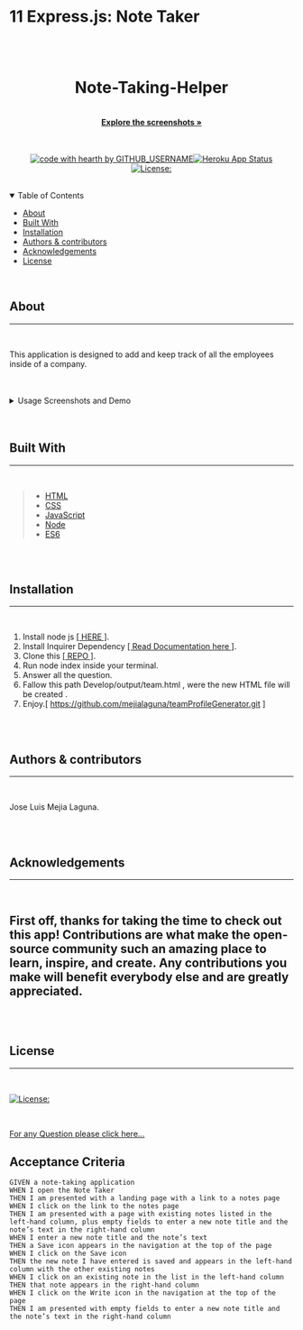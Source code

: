 # 11 Express.js: Note Taker

  
  
  <br/>
  <br/>
  
  <div align="center">
  
  <h1 align="center">Note-Taking-Helper</h1>
  <br/>
  <a href="#about"><strong>Explore the screenshots »</strong></a>
  <br/>
  <br/>
  
  </div>
  
  
  
  <div align="center">
  <br/>
  
  [![code with hearth by GITHUB_USERNAME](https://img.shields.io/badge/%3C%2F%3E%20with%20%E2%99%A5%20by-GITHUB_mejialaguna-ff1414.svg?style=flat-square)](https://github.com/mejialaguna/note-taker.git)[![Heroku App Status](https://img.shields.io/badge/%E2%86%91_Deploy_to-Heroku-7056bf.svg?style=flat)](https://note-taking-helper.herokuapp.com/notes)
[![License:](https://img.shields.io/badge/License-MPL%202.0-brightgreen.svg)](https://opensource.org/licenses/MPL-2.0)
    
  </div>
  
  <br/>
  
  <details open="open">
  <summary>Table of Contents</summary>
  
  - [About](#about)
  - [Built With](#built-with)
  - [Installation](#installation)
  - [Authors & contributors](#authors--contributors)
  - [Acknowledgements](#Acknowledgements)
  - [License](#License) 
  
  </details>  
  
  <br/>
  
  ## About
  ---

  <br/>

  This application is designed to add and keep track of all the employees inside of a company. 
  
  <br/>
  <br/>

  <details>
  <summary>Usage Screenshots and Demo</summary>

  <br/> 
  
  <img src="img/pofilepic.png"/> 
  <img src="img/pic2.png"/>
  <img src="img/gifvideo.gif">
  
  </details>
  
  <br/>
  <br/>
  
  
  ## Built With
  ---

  <br/>

 >*  <a href="https://developer.mozilla.org/en-US/docs/Web/HTML">HTML</a>
 >*  <a href="https://getbootstrap.com/">CSS</a>
 >*  <a href="https://developer.mozilla.org/en-US/docs/Mozilla/Add-ons/WebExtensions/API">JavaScript</a>
 >*  <a href="https://nodejs.org/en/">Node</a>
 >*  <a href="https://www.w3schools.com/js/js_es6.asp">ES6</a>
  
  
  <br/>
  <br/>
  
  ##  Installation
  ---

  <br/>
  
   1. Install node js <a href="https://nodejs.org/en/"> [ HERE ]</a>. 
   2. Install Inquirer Dependency <a href="https://www.npmjs.com/package/inquirer">[ Read Documentation here ]</a>.
   3. Clone this <a href="https://github.com/mejialaguna/teamProfileGenerator.git">[ REPO ]</a>.
   4. Run node index inside your terminal. 
   5. Answer all the question. 
   6. Fallow this path Develop/output/team.html , were the new HTML file will be created . 
   7. Enjoy.[ https://github.com/mejialaguna/teamProfileGenerator.git ]

  <br/>
  <br/>
  
  
  ##  Authors & contributors
  ---

  <br/>
   
  Jose Luis Mejia Laguna.
  
  <br/>
  <br/>
  
  ## Acknowledgements
  ---

  <br/>
  
  First off, thanks for taking the time to check out this app! Contributions are what make the open-source community such an amazing place to learn, inspire, and create. Any contributions you make will benefit everybody else and are greatly appreciated.
  ---

  <br/>
  <br/>
  
  ## License
  ---
  <br/>

  [![License:](https://img.shields.io/badge/License-MPL%202.0-brightgreen.svg)](https://opensource.org/licenses/MPL-2.0)

  <br/>

  
  
  <a href="https://github.com/mejialaguna/teamProfileGenerator/issues/1">For any Question please click here...</a>
  
## Acceptance Criteria

```
GIVEN a note-taking application
WHEN I open the Note Taker
THEN I am presented with a landing page with a link to a notes page
WHEN I click on the link to the notes page
THEN I am presented with a page with existing notes listed in the left-hand column, plus empty fields to enter a new note title and the note’s text in the right-hand column
WHEN I enter a new note title and the note’s text
THEN a Save icon appears in the navigation at the top of the page
WHEN I click on the Save icon
THEN the new note I have entered is saved and appears in the left-hand column with the other existing notes
WHEN I click on an existing note in the list in the left-hand column
THEN that note appears in the right-hand column
WHEN I click on the Write icon in the navigation at the top of the page
THEN I am presented with empty fields to enter a new note title and the note’s text in the right-hand column
```
